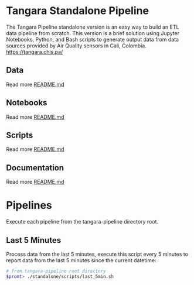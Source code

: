 # Tangara Standalone Pipeline
The Tangara Pipeline standalone version is an easy way to build an ETL data pipeline from scratch. This version is a brief solution using Jupyter Notebooks, Python, and Bash scripts to generate output data from data sources provided by Air Quality sensors in Cali, Colombia. https://tangara.chis.pa/

## Data
Read more [README.md](data/README.md)

## Notebooks
Read more [README.md](notebooks/README.md)

## Scripts
Read more [README.md](scripts/README.md)

## Documentation
Read more [README.md](docs/README.md)

# Pipelines

Execute each pipeline from the tangara-pipeline directory root.

## Last 5 Minutes

Process data from the last 5 minutes, execute this script every 5 minutes to report data from the last 5 minutes since the current datetime:

```bash
# from tangara-pipeline root directory
$promt> ./standalone/scripts/last_5min.sh
```
